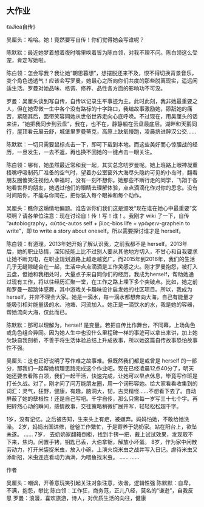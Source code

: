 ## 大作业

> 
《aJiea自传》

吴厘头：哈哈。她！竟然要写自传！你们觉得她会写谁呢？

陈默默：最近她梦着想着夜时嘴里唤着皆为陈白领，对我不理不问。陈白领这么受宠，肯定写她啦。

陈白领：怎会写我？我让她“朝思暮想”，想摆脱还来不及，恨不得切换背景音乐，变个角色透透气！应该会写罗曼，她最心之所向你们共度的那些脱离现实，遥远闲适生活。罗曼对她品味、格调、修养、品性各方面的影响功不可没。

罗曼：吴厘头谈到写自传，自传以记录生平事迹为主。此时此刻，我非她最重要之人，但在她卑微一生中各个没有路标的十字路口，我编故事激励她，舔舐她的痛苦，紧随其后，面带笑容同她从世俗世界走向心底呼唤。不过现在，用吴厘头的话来讲，“她把我同步到云盘”，我在，也不在，静静躺在云盘最底层。湖畔和天鹅同行，屋顶看云展云舒，城堡里罗曼蒂克，高原上缺氧慢跑，凌晨挤进醉汉公交……

陈默默：一切只需要鼠标点击一下，即可下载到本地。而这些美好而心惊胆战的经历，一旦发生，一去不返，再也换不回她的一键点击一眼关注。

陈白领：哪有，她虽然最近常和我一起，其实总念叨罗曼呢。她上班路上眼神凝重捂嘴呼吸制药厂准备的空气时，望着办公室窗外大海尽头隐约可见的小岛时，翻看朋友圈傻笑注视他人幸福时，没有一刻不想你。她那些不断行走的同学，飞翔于各地看世界的朋友，她透过他们的眼睛去理解体验，点点滴滴化作对你的思念。没有时间陪你，不能与你同在，把你装入每个眼神和每个动作。

吴厘头：瞧你这煽情地偏题。谁告诉你们我们这是颁发“现在谁在她心中最重要”奖项啊？请各单位注意：现在讨论自！传！写！谁！。我刚才 wiki 了一下，自传 “autobiography，αὐτός-autos self + βίος-bios life + γράφειν-graphein to write”，即 to write a story about oneself。所以需要探讨谁才是 herself。

陈白领：有道理。2013年她开始了解认识我，之前我都不是 herself。2013年后，她的职业热情，深知技能上比不过别人要从其他地方切入，不甘心和自我要求让她不断充电，在职业规划道路上越走越宽广。而2015年到2016年，我们的生活几乎无缝隙缝合在一起，生活中点点滴滴是工作灵感之火。刚才罗曼抱怨，被打入云盘，但她和我相处时，大量点子来自同你们的经历。我成为herself，帮助她通过现有工作，将以往经历汇聚一堂，在工作之路上埋下多个突破点。比如，她之前和罗曼一起跳体感舞，其中游戏关卡趣味设计启发她的社区项目。所以，我成为 herself，并非不理会大家。她是一滴水，每一滴水都想奔向大海，自己有能量才能吸引相对能量级的水、池塘、河流加入。她正是一滴饮水的水，我是她的容器，帮她流向大海，仅此而已。

陈默默：那可以理解为，herself 是变量。若把自传比作舞台，不同幕，上场角色或角色组合异同。因为她人生中也没什么里程碑一样的事迹可以拿出来讲，加上她欠缺自我剖析，不善于将生活体验总结上升成故事，所以她这篇自传故事恐怕故事性不强。

吴厘头：这也正好说明了写作难之故事难。但既然我们都是或曾是 herself 的一部分，那我们一起帮她梳理思路完成这个作业吧。现在已经凌晨12点40分了，明天她还要去看陈白领，我们一起干活，快速完成，让她可以早点休息，毕竟写作班是打长久战。对了，刚才问了问万能朋友圈，用一个词形容她。给大家看看收集到的词汇：灵气，狂野，健康，有趣，脑洞大，韧，古灵精怪……不想看下去了。自动屏蔽了她的孽根性！还是自己写吧。千字自传，那么只需每一岁写三十七个字。再把砰然心动的瞬间，感情故事，交往策略稍微扩展开写，轻轻松松超千字。

1岁，没有记忆。之后被告知，生来头上有疤，被嫌弃。妈妈怕她，不敢给她洗澡。
2岁，妈妈出国进修，爸爸工作繁忙，于是寄养于奶奶家。站在阳台上，欲坠未遂。
……
7岁， 去奶奶家翻箱倒柜，找到手铐一把，戴上试试效果，发现取不下来，焦灼。闲置手铐，钥匙已丢，大伯拿锯，解放小坏蛋。
8岁，作为家中闲散劳动力，打开米袋捉米虫，放入小碗，上演火烧米虫之战并写入日记。虐待米虫又添新招，米虫连连看动力满满，为喂鱼找米虫。
……
……


作者

吴厘头：嘲讽，开善意玩笑引起关注对象注意，诙谐，逻辑性强
陈默默：自卑，不满，抱怨，攀比
陈白领：工作狂，商务范，正儿八经，莫名的“谦逊”，自我反思
罗曼：浪漫，喜欢旅游，诗人，对优质生活的向往，健康
